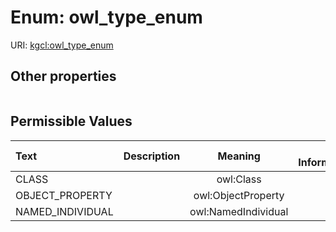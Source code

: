 
# Enum: owl_type_enum




URI: [kgcl:owl_type_enum](http://w3id.org/kgcl_schema/owl_type_enum)


## Other properties

|  |  |  |
| --- | --- | --- |

## Permissible Values

| Text | Description | Meaning | Other Information |
| :--- | :---: | :---: | ---: |
| CLASS |  | owl:Class |  |
| OBJECT_PROPERTY |  | owl:ObjectProperty |  |
| NAMED_INDIVIDUAL |  | owl:NamedIndividual |  |

